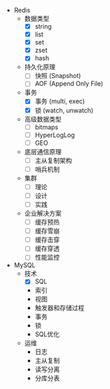 - Redis
    - 数据类型
        - [x] string
        - [x] list
        - [x] set
        - [x] zset
        - [x] hash
    - 持久化原理
        - [ ] 快照 (Snapshot)
        - [ ] AOF (Append Only File)
    - 事务
        - [x] 事务 (multi, exec)
        - [x] 锁 (watch, unwatch)
    - 高级数据类型
        - [ ] bitmaps
        - [ ] HyperLogLog
        - [ ] GEO
    - 底层通信原理
        - [ ] 主从复制架构
        - [ ] 哨兵机制
    - 集群
        - [ ] 理论
        - [ ] 设计
        - [ ] 实践
    - 企业解决方案
        - [ ] 缓存预热
        - [ ] 缓存雪崩
        - [ ] 缓存击穿
        - [ ] 缓存穿透
        - [ ] 性能监控
- MySQL
    - 技术
        - [x] SQL
        - 索引
        - 视图
        - 触发器和存储过程
        - 事务
        - 锁
        - SQL优化
    - 运维
        - 日志
        - 主从复制
        - 读写分离
        - 分库分表